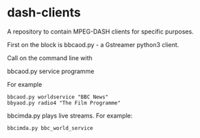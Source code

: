 # dash-clients

A repository to contain MPEG-DASH clients for specific purposes.

First on the block is bbcaod.py - a Gstreamer python3 client.

Call on the command line with

bbcaod.py service programme

For example

    bbcaod.py worldservice "BBC News"
    bbyaod.py radio4 "The Film Programme"

bbcimda.py plays live streams. For example:

    bbcimda.py bbc_world_service
